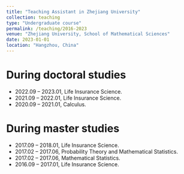 ```yaml
---
title: "Teaching Assistant in Zhejiang University"
collection: teaching
type: "Undergraduate course"
permalink: /teaching/2016-2023
venue: "Zhejiang University, School of Mathematical Sciences"
date: 2023-01-01
location: "Hangzhou, China"
---
```


During doctoral studies
======
-  2022.09 – 2023.01, Life Insurance Science.
-  2021.09 – 2022.01, Life Insurance Science.
-  2020.09 – 2021.01, Calculus.

During master studies
======
-  2017.09 – 2018.01, Life Insurance Science.
-  2017.02 – 2017.06, Probability Theory and Mathematical Statistics.
-  2017.02 – 2017.06, Mathematical Statistics.
-  2016.09 – 2017.01, Life Insurance Science. 

